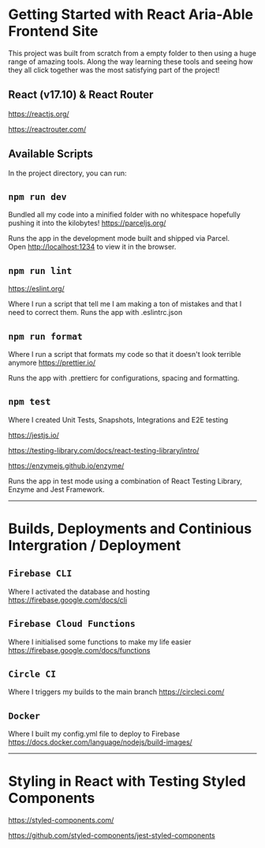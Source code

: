 # Getting Started with React Aria-Able Frontend Site

This project was built from scratch from a empty folder to then using a huge range of amazing tools. Along the way learning these tools and seeing how they all click together was the most satisfying part of the project!

## React (v17.10) & React Router

https://reactjs.org/

https://reactrouter.com/

## Available Scripts

In the project directory, you can run:

## `npm run dev`

Bundled all my code into a minified folder with no whitespace hopefully pushing it into the kilobytes!
https://parceljs.org/

Runs the app in the development mode built and shipped via Parcel.\
Open [http://localhost:1234](http://localhost:1234) to view it in the browser.

## `npm run lint`

https://eslint.org/

Where I run a script that tell me I am making a ton of mistakes and that I need to correct them.
Runs the app with .eslintrc.json

## `npm run format`

Where I run a script that formats my code so that it doesn't look terrible anymore
https://prettier.io/

Runs the app with .prettierc for configurations, spacing and formatting.

## `npm test`

Where I created Unit Tests, Snapshots, Integrations and E2E testing

https://jestjs.io/

https://testing-library.com/docs/react-testing-library/intro/

https://enzymejs.github.io/enzyme/

Runs the app in test mode using a combination of React Testing Library, Enzyme and Jest Framework.

____________________________________________________________________


# Builds, Deployments and Continious Intergration / Deployment


## `Firebase CLI`

Where I activated the database and hosting
https://firebase.google.com/docs/cli


## `Firebase Cloud Functions`

Where I initialised some functions to make my life easier
https://firebase.google.com/docs/functions


## `Circle CI`

Where I triggers my builds to the main branch
https://circleci.com/


## `Docker`

Where I built my config.yml file to deploy to Firebase
https://docs.docker.com/language/nodejs/build-images/


___________________________________________________________________


# Styling in React with Testing Styled Components

https://styled-components.com/


https://github.com/styled-components/jest-styled-components
